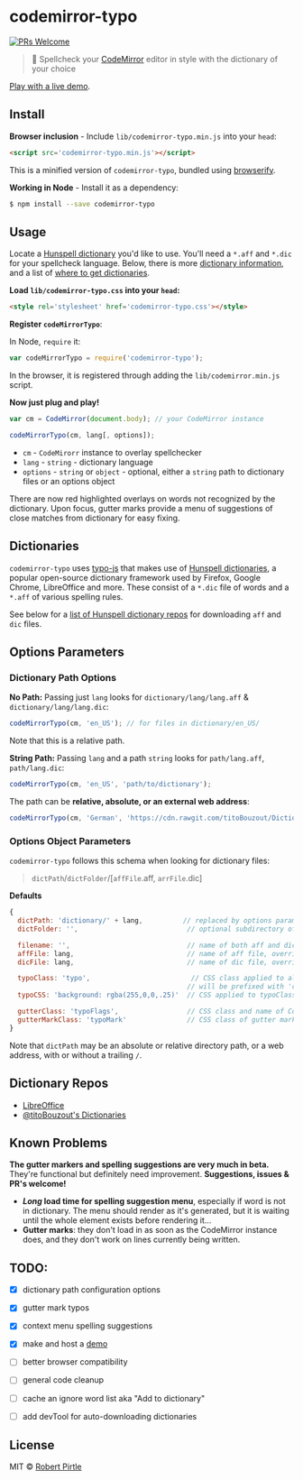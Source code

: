 # codemirror-typo
[![PRs Welcome](https://img.shields.io/badge/PRs-welcome-brightgreen.svg?style=flat-square)](http://makeapullrequest.com)

> :snail: Spellcheck your [CodeMirror](https://codemirror.net/) editor in style with the dictionary of your choice

[Play with a live demo](https://pirtle.xyz/codemirror-typo/demo/).


## Install

**Browser inclusion** - Include `lib/codemirror-typo.min.js` into your `head`:
```html
<script src='codemirror-typo.min.js'></script>
```

This is a minified version of `codemirror-typo`, bundled using [browserify](http://browserify.org/).

**Working in Node** - Install it as a dependency:
```sh
$ npm install --save codemirror-typo
```


## Usage

Locate a [Hunspell dictionary](https://hunspell.github.io/) you'd like to use. You'll need a `*.aff` and `*.dic` for your spellcheck language. Below, there is more [dictionary information](#dictionaries), and a list of [where to get dictionaries](#dictionary-repos).

**Load `lib/codemirror-typo.css` into your `head`:**
```html
<style rel='stylesheet' href='codemirror-typo.css'></style>
```

**Register `codeMirrorTypo`**:

In Node, `require` it:
```js
var codeMirrorTypo = require('codemirror-typo');
```

In the browser, it is registered through adding the `lib/codemirror.min.js` script.

**Now just plug and play!**
```js
var cm = CodeMirror(document.body); // your CodeMirror instance

codeMirrorTypo(cm, lang[, options]);
```

* `cm` - `CodeMirorr` instance to overlay spellchecker
* `lang` - `string` - dictionary language
* `options` - `string` or `object` - optional, either a `string` path to dictionary files or an options object

There are now red highlighted overlays on words not recognized by the dictionary. Upon focus, gutter marks provide a menu of suggestions of close matches from dictionary for easy fixing.


## Dictionaries

`codemirror-typo` uses [typo-js](https://github.com/cfinke/Typo.js/) that makes use of [Hunspell dictionaries](https://hunspell.github.io/), a popular open-source dictionary framework used by Firefox, Google Chrome, LibreOffice and more. These consist of a `*.dic` file of words and a `*.aff` of various spelling rules.

See below for a [list of Hunspell dictionary repos](#dictionary-repos) for downloading `aff` and `dic` files.


## Options Parameters
### Dictionary Path Options

**No Path:**
Passing just `lang` looks for `dictionary/lang/lang.aff` & `dictionary/lang/lang.dic`:
```js
codeMirrorTypo(cm, 'en_US'); // for files in dictionary/en_US/
```

Note that this is a relative path.

**String Path:**
Passing `lang` and a path `string` looks for `path/lang.aff`, `path/lang.dic`:
```js
codeMirrorTypo(cm, 'en_US', 'path/to/dictionary');
```
The path can be **relative, absolute, or an external web address**:
```js
codeMirrorTypo(cm, 'German', 'https://cdn.rawgit.com/titoBouzout/Dictionaries/master/');
```

### Options Object Parameters

`codemirror-typo` follows this schema when looking for dictionary files:

> `dictPath`/`dictFolder`/[`affFile`.aff, `arrFile`.dic]

**Defaults**
```js
{
  dictPath: 'dictionary/' + lang,          // replaced by options parameter if string
  dictFolder: '',                           // optional subdirectory of dictPath

  filename: '',                             // name of both aff and dic file
  affFile: lang,                            // name of aff file, overrides filename
  dicFile: lang,                            // name of dic file, overrides filename

  typoClass: 'typo',                         // CSS class applied to all spelling errors,
                                            // will be prefixed with 'cm-'
  typoCSS: 'background: rgba(255,0,0,.25)'  // CSS applied to typoClass

  gutterClass: 'typoFlags',                 // CSS class and name of CodeMirror gutter
  gutterMarkClass: 'typoMark'               // CSS class of gutter markers
}
```

Note that `dictPath` may be an absolute or relative directory path, or a web address, with or without a trailing `/`.


## Dictionary Repos

* [LibreOffice](https://cgit.freedesktop.org/libreoffice/dictionaries/tree/)
* [@titoBouzout's Dictionaries](https://github.com/titoBouzout/Dictionaries)


## Known Problems

**The gutter markers and spelling suggestions are very much in beta.** They're functional but definitely need improvement. **Suggestions, issues & PR's welcome!**

* **_Long_ load time for spelling suggestion menu**, especially if word is not in dictionary. The menu should render as it's generated, but it is waiting until the whole element exists before rendering it...
* **Gutter marks**: they don't load in as soon as the CodeMirror instance does, and they don't work on lines currently being written.


## TODO:

- [X] dictionary path configuration options
- [X] gutter mark typos
- [X] context menu spelling suggestions
- [X] make and host a [demo](https://pirtle.xyz/codemirror-typo/demo/)
- [ ] better browser compatibility
- [ ] general code cleanup
- [ ] cache an ignore word list aka "Add to dictionary"
- [ ] add devTool for auto-downloading dictionaries


## License

MIT © [Robert Pirtle](https://pirtle.xyz)
